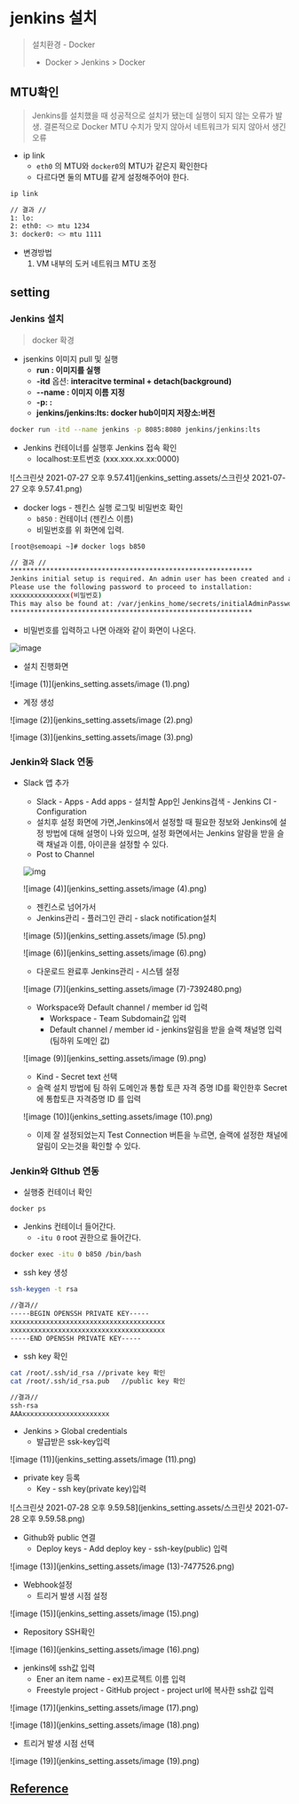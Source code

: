 #  jenkins 설치

> 설치환경 - Docker
>
> * Docker > Jenkins > Docker

## MTU확인

> Jenkins를 설치했을 때 성공적으로 설치가 됐는데 실행이 되지 않는 오류가  발생.
> 결론적으로 Docker MTU 수치가 맞지 않아서 네트워크가 되지 않아서 생긴 오류

* ip link
  * `eth0` 의 MTU와 `docker0`의 MTU가 같은지 확인한다
  * 다르다면 둘의 MTU를 같게 설정해주어야 한다.

```bash
ip link

// 결과 //
1: lo: 
2: eth0: <> mtu 1234
3: docker0: <> mtu 1111 
```

* 변경방법
  1. VM 내부의 도커 네트워크 MTU 조정

## setting

### Jenkins 설치

> docker 확경

* jsenkins 이미지 pull 및 실행
  * **run : 이미지를 실행**
  * **-itd** 옵션: **interacitve terminal + detach(background)**
  * **--name : 이미지 이름 지정**
  * **-p: <hostport>:<docker container port>**
  * **jenkins/jenkins:lts: docker hub이미지 저장소:버전**

```bash
docker run -itd --name jenkins -p 8085:8080 jenkins/jenkins:lts
```

* Jenkins 컨테이너를 실행후 Jenkins 접속 확인 
  *  localhost:포트번호 (xxx.xxx.xx.xx:0000)

![스크린샷 2021-07-27 오후 9.57.41](jenkins_setting.assets/스크린샷 2021-07-27 오후 9.57.41.png) 

* docker logs - 젠킨스 실행 로그및 비밀번호 확인
  * `b850` :  컨테이너 (젠킨스 이름)
  * 비밀번호를 위 화면에 입력.

```bash
[root@semoapi ~]# docker logs b850

// 결과 //
*************************************************************
Jenkins initial setup is required. An admin user has been created and a password generated.
Please use the following password to proceed to installation:
xxxxxxxxxxxxxxx(비밀번호)
This may also be found at: /var/jenkins_home/secrets/initialAdminPassword
*************************************************************
```

* 비밀번호를 입력하고 나면 아래와 같이 화면이 나온다. 

![image](jenkins_setting.assets/image-7564200.png) 

* 설치 진행화면

![image (1)](jenkins_setting.assets/image (1).png) 

*  계정 생성

![image (2)](jenkins_setting.assets/image (2).png) 

![image (3)](jenkins_setting.assets/image (3).png) 





### Jenkin와 Slack 연동

* Slack 앱 추가

  * Slack - Apps - Add apps - 설치할 App인 Jenkins검색 - Jenkins CI - Configuration
  * 설치후 설정 화면에 가면,Jenkins에서 설정할 때 필요한 정보와 Jenkins에 설정 방법에 대해 설명이 나와 있으며, 설정 화면에서는 Jenkins 알람을 받을 슬랙 채널과 이름, 아이콘을 설정할 수 있다.
  * Post to Channel

  ![img](jenkins_setting.assets/img.png)   

  ![image (4)](jenkins_setting.assets/image (4).png) 

  * 젠킨스로 넘어가서
  * Jenkins관리 - 플러그인 관리 - slack notification설치

  ![image (5)](jenkins_setting.assets/image (5).png) 

  ![image (6)](jenkins_setting.assets/image (6).png) 

  * 다운로드 완료후 Jenkins관리 - 시스템 설정

  ![image (7)](jenkins_setting.assets/image (7)-7392480.png) 

  * Workspace와 Default channel / member id 입력
    * Workspace - Team Subdomain값 입력
    * Default channel / member id - jenkins알림을 받을 슬랙 채널명 입력(팀하위 도메인 값)

  ![image (9)](jenkins_setting.assets/image (9).png) 

  * Kind - Secret text 선택
  * 슬랙 설치 방법에 팀 하위 도메인과 통합 토큰 자격 증명 ID를 확인한후  Secret에 통합토큰 자격증명 ID 를 입력

  ![image (10)](jenkins_setting.assets/image (10).png) 

  * 이제 잘 설정되었는지 Test Connection 버튼을 누르면, 슬랙에 설정한 채널에 알림이 오는것을 확인할 수 있다.

  

### Jenkin와 GIthub 연동

* 실행중 컨테이너 확인

 ```bas
 docker ps
 ```

* Jenkins 컨테이너 들어간다.
  * `-itu 0` root 권한으로 들어간다.

```bash
docker exec -itu 0 b850 /bin/bash
```

* ssh key 생성

```bash
ssh-keygen -t rsa

//결과//
-----BEGIN OPENSSH PRIVATE KEY-----
xxxxxxxxxxxxxxxxxxxxxxxxxxxxxxxxxxxxxxx
xxxxxxxxxxxxxxxxxxxxxxxxxxxxxxxxxxxxxxx
-----END OPENSSH PRIVATE KEY-----
```

* ssh key 확인

```bash
cat /root/.ssh/id_rsa //private key 확인
cat /root/.ssh/id_rsa.pub	//public key 확인

//결과//
ssh-rsa 
AAAxxxxxxxxxxxxxxxxxxxxxx
```

* Jenkins > Global credentials 
  * 발급받은 ssk-key입력

![image (11)](jenkins_setting.assets/image (11).png)

* private key 등록
  * Key - ssh key(private key)입력

![스크린샷 2021-07-28 오후 9.59.58](jenkins_setting.assets/스크린샷 2021-07-28 오후 9.59.58.png)

* Github와 public 연결
  * Deploy keys - Add deploy key - ssh-key(public) 입력

![image (13)](jenkins_setting.assets/image (13)-7477526.png)

* Webhook설정
  * 트리거 발생 시점 설정

![image (15)](jenkins_setting.assets/image (15).png)

* Repository SSH확인

![image (16)](jenkins_setting.assets/image (16).png) 

* jenkins에 ssh값 입력
  * Ener an item name - ex)프로젝트 이름 입력
  * Freestyle project - GitHub project - project url에  복사한 ssh값 입력

![image (17)](jenkins_setting.assets/image (17).png)

![image (18)](jenkins_setting.assets/image (18).png)

* 트리거 발생 시점 선택

![image (19)](jenkins_setting.assets/image (19).png)











## [Reference](https://nirsa.tistory.com/301)



